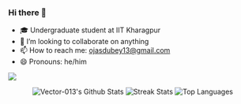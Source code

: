 ### Hi there 👋

- 🎓 Undergraduate student at IIT Kharagpur
- 👯 I’m looking to collaborate on anything
- 📫 How to reach me: ojasdubey13@gmail.com
- 😄 Pronouns: he/him

![](https://komarev.com/ghpvc/?username=Vector-013)

<p align=center>
  <img src="https://github-readme-stats.vercel.app/api?username=Vector-013&count_private=true&show_icons=true&theme=github_dark" alt="Vector-013's Github Stats">

  <img src="https://github-readme-streak-stats.herokuapp.com?user=Vector-013&theme=github-dark-blue" alt="Streak Stats">

  <img src="https://github-readme-stats.vercel.app/api/top-langs/?username=Vector-013&layout=compact&theme=github_dark" alt="Top Languages">
</p>
